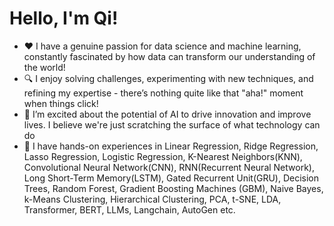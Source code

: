 # Hello, I'm Qi!

- ❤️ I have a genuine passion for data science and machine learning, constantly fascinated by how data can transform our understanding of the world!
- 🔍 I enjoy solving challenges, experimenting with new techniques, and refining my expertise - there’s nothing quite like that "aha!" moment when things click!
- 🚀 I’m excited about the potential of AI to drive innovation and improve lives. I believe we're just scratching the surface of what technology can do
- 🤖 I have hands-on experiences in Linear Regression, Ridge Regression, Lasso Regression, Logistic Regression, K-Nearest Neighbors(KNN), Convolutional Neural Network(CNN), RNN(Recurrent Neural Network), Long Short-Term Memory(LSTM), Gated Recurrent Unit(GRU), Decision Trees, Random Forest, Gradient Boosting Machines (GBM), Naive Bayes, k-Means Clustering, Hierarchical Clustering, PCA, t-SNE, LDA, Transformer, BERT, LLMs, Langchain, AutoGen etc. 
